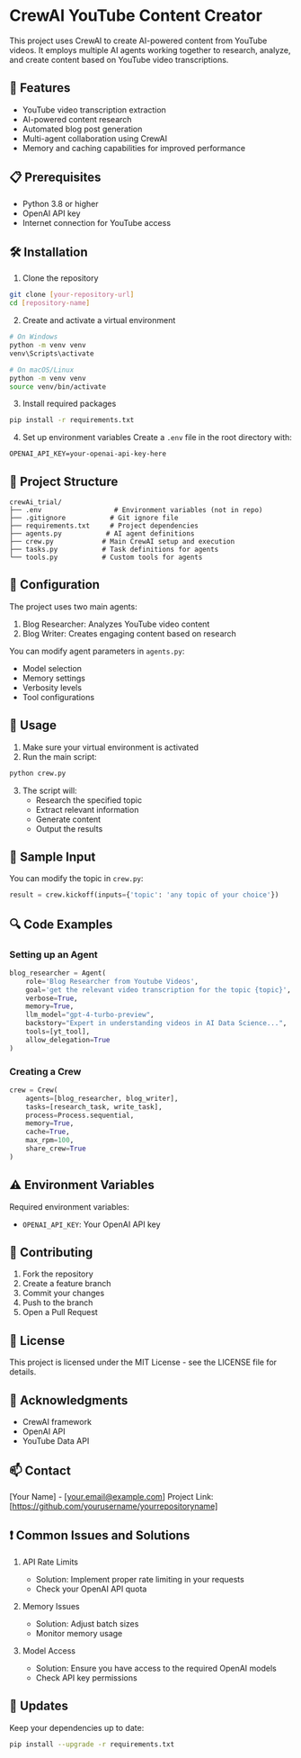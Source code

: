 # CrewAI YouTube Content Creator

This project uses CrewAI to create AI-powered content from YouTube videos. It employs multiple AI agents working together to research, analyze, and create content based on YouTube video transcriptions.

## 🚀 Features

- YouTube video transcription extraction
- AI-powered content research
- Automated blog post generation
- Multi-agent collaboration using CrewAI
- Memory and caching capabilities for improved performance

## 📋 Prerequisites

- Python 3.8 or higher
- OpenAI API key
- Internet connection for YouTube access

## 🛠️ Installation

1. Clone the repository
```bash
git clone [your-repository-url]
cd [repository-name]
```

2. Create and activate a virtual environment
```bash
# On Windows
python -m venv venv
venv\Scripts\activate

# On macOS/Linux
python -m venv venv
source venv/bin/activate
```

3. Install required packages
```bash
pip install -r requirements.txt
```

4. Set up environment variables
Create a `.env` file in the root directory with:
```
OPENAI_API_KEY=your-openai-api-key-here
```

## 📁 Project Structure

```
crewAi_trial/
├── .env                  # Environment variables (not in repo)
├── .gitignore           # Git ignore file
├── requirements.txt     # Project dependencies
├── agents.py           # AI agent definitions
├── crew.py            # Main CrewAI setup and execution
├── tasks.py           # Task definitions for agents
└── tools.py           # Custom tools for agents
```

## 🔧 Configuration

The project uses two main agents:
1. Blog Researcher: Analyzes YouTube video content
2. Blog Writer: Creates engaging content based on research

You can modify agent parameters in `agents.py`:
- Model selection
- Memory settings
- Verbosity levels
- Tool configurations

## 🚀 Usage

1. Make sure your virtual environment is activated
2. Run the main script:
```bash
python crew.py
```

3. The script will:
   - Research the specified topic
   - Extract relevant information
   - Generate content
   - Output the results

## 📝 Sample Input

You can modify the topic in `crew.py`:
```python
result = crew.kickoff(inputs={'topic': 'any topic of your choice'})
```

## 🔍 Code Examples

### Setting up an Agent
```python
blog_researcher = Agent(
    role='Blog Researcher from Youtube Videos',
    goal='get the relevant video transcription for the topic {topic}',
    verbose=True,
    memory=True,
    llm_model="gpt-4-turbo-preview",
    backstory="Expert in understanding videos in AI Data Science...",
    tools=[yt_tool],
    allow_delegation=True
)
```

### Creating a Crew
```python
crew = Crew(
    agents=[blog_researcher, blog_writer],
    tasks=[research_task, write_task],
    process=Process.sequential,
    memory=True,
    cache=True,
    max_rpm=100,
    share_crew=True
)
```

## ⚠️ Environment Variables

Required environment variables:
- `OPENAI_API_KEY`: Your OpenAI API key

## 🤝 Contributing

1. Fork the repository
2. Create a feature branch
3. Commit your changes
4. Push to the branch
5. Open a Pull Request

## 📜 License

This project is licensed under the MIT License - see the LICENSE file for details.

## 🙏 Acknowledgments

- CrewAI framework
- OpenAI API
- YouTube Data API

## 📫 Contact

[Your Name] - [your.email@example.com]
Project Link: [https://github.com/yourusername/yourrepositoryname]

## ❗ Common Issues and Solutions

1. API Rate Limits
   - Solution: Implement proper rate limiting in your requests
   - Check your OpenAI API quota

2. Memory Issues
   - Solution: Adjust batch sizes
   - Monitor memory usage

3. Model Access
   - Solution: Ensure you have access to the required OpenAI models
   - Check API key permissions

## 🔄 Updates

Keep your dependencies up to date:
```bash
pip install --upgrade -r requirements.txt
```
